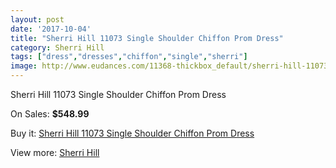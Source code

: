 ```yaml
---
layout: post
date: '2017-10-04'
title: "Sherri Hill 11073 Single Shoulder Chiffon Prom Dress"
category: Sherri Hill
tags: ["dress","dresses","chiffon","single","sherri"]
image: http://www.eudances.com/11368-thickbox_default/sherri-hill-11073-single-shoulder-chiffon-prom-dress.jpg
---
```

Sherri Hill 11073 Single Shoulder Chiffon Prom Dress

On Sales: **$548.99**
<a href="https://www.eudances.com/en/sherri-hill/3615-sherri-hill-11073-single-shoulder-chiffon-prom-dress.html"><amp-img layout="responsive" width="600" height="600" src="//www.eudances.com/11368-thickbox_default/sherri-hill-11073-single-shoulder-chiffon-prom-dress.jpg" alt="Sherri Hill 11073 Single Shoulder Chiffon Prom Dress 0" /></a>
<a href="https://www.eudances.com/en/sherri-hill/3615-sherri-hill-11073-single-shoulder-chiffon-prom-dress.html"><amp-img layout="responsive" width="600" height="600" src="//www.eudances.com/11372-thickbox_default/sherri-hill-11073-single-shoulder-chiffon-prom-dress.jpg" alt="Sherri Hill 11073 Single Shoulder Chiffon Prom Dress 1" /></a>
<a href="https://www.eudances.com/en/sherri-hill/3615-sherri-hill-11073-single-shoulder-chiffon-prom-dress.html"><amp-img layout="responsive" width="600" height="600" src="//www.eudances.com/11371-thickbox_default/sherri-hill-11073-single-shoulder-chiffon-prom-dress.jpg" alt="Sherri Hill 11073 Single Shoulder Chiffon Prom Dress 2" /></a>
<a href="https://www.eudances.com/en/sherri-hill/3615-sherri-hill-11073-single-shoulder-chiffon-prom-dress.html"><amp-img layout="responsive" width="600" height="600" src="//www.eudances.com/11370-thickbox_default/sherri-hill-11073-single-shoulder-chiffon-prom-dress.jpg" alt="Sherri Hill 11073 Single Shoulder Chiffon Prom Dress 3" /></a>
<a href="https://www.eudances.com/en/sherri-hill/3615-sherri-hill-11073-single-shoulder-chiffon-prom-dress.html"><amp-img layout="responsive" width="600" height="600" src="//www.eudances.com/11369-thickbox_default/sherri-hill-11073-single-shoulder-chiffon-prom-dress.jpg" alt="Sherri Hill 11073 Single Shoulder Chiffon Prom Dress 4" /></a>

Buy it: [Sherri Hill 11073 Single Shoulder Chiffon Prom Dress](https://www.eudances.com/en/sherri-hill/3615-sherri-hill-11073-single-shoulder-chiffon-prom-dress.html "Sherri Hill 11073 Single Shoulder Chiffon Prom Dress")

View more: [Sherri Hill](https://www.eudances.com/en/80-Sherri-Hill "Sherri Hill")